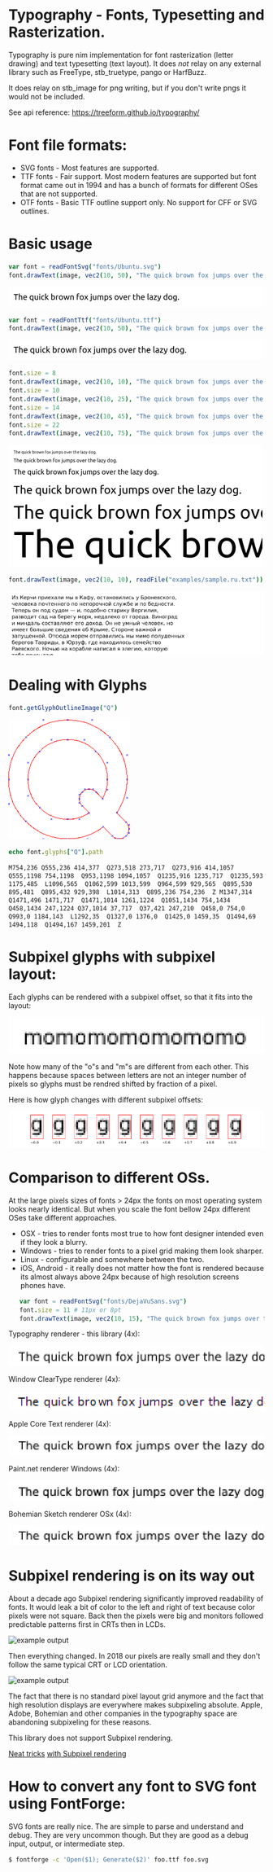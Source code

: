 # Typography - Fonts, Typesetting and Rasterization.

Typography is pure nim implementation for font rasterization (letter drawing) and text typesetting (text layout). It does *not* relay on any external library such as FreeType, stb_truetype, pango or HarfBuzz.

It does relay on stb_image for png writing, but if you don't write pngs it would not be included.

See api reference: https://treeform.github.io/typography/

# Font file formats:
* SVG fonts - Most features are supported.
* TTF fonts - Fair support. Most modern features are supported but font format came out in 1994 and has a bunch of formats for different OSes that are not supported.
* OTF fonts - Basic TTF outline support only. No support for CFF or SVG outlines.

# Basic usage

```nim
var font = readFontSvg("fonts/Ubuntu.svg")
font.drawText(image, vec2(10, 50), "The quick brown fox jumps over the lazy dog.")
```

![example output](tests/basicSvg.png?raw=true)

```nim
var font = readFontTtf("fonts/Ubuntu.ttf")
font.drawText(image, vec2(10, 50), "The quick brown fox jumps over the lazy dog.")
```

![example output](tests/basicTtf.png?raw=true)

```nim
font.size = 8
font.drawText(image, vec2(10, 10), "The quick brown fox jumps over the lazy dog.")
font.size = 10
font.drawText(image, vec2(10, 25), "The quick brown fox jumps over the lazy dog.")
font.size = 14
font.drawText(image, vec2(10, 45), "The quick brown fox jumps over the lazy dog.")
font.size = 22
font.drawText(image, vec2(10, 75), "The quick brown fox jumps over the lazy dog.")
```

![example output](tests/sizes.png?raw=true)

```nim
font.drawText(image, vec2(10, 10), readFile("examples/sample.ru.txt"))
```
![example output](tests/ru.png?raw=true)

# Dealing with Glyphs

```nim
font.getGlyphOutlineImage("Q")
```
![example output](tests/q.png?raw=true)

```nim
echo font.glyphs["Q"].path
```
```
M754,236 Q555,236 414,377  Q273,518 273,717  Q273,916 414,1057  Q555,1198 754,1198  Q953,1198 1094,1057  Q1235,916 1235,717  Q1235,593 1175,485  L1096,565  Q1062,599 1013,599  Q964,599 929,565  Q895,530 895,481  Q895,432 929,398  L1014,313  Q895,236 754,236  Z M1347,314  Q1471,496 1471,717  Q1471,1014 1261,1224  Q1051,1434 754,1434  Q458,1434 247,1224 Q37,1014 37,717  Q37,421 247,210  Q458,0 754,0  Q993,0 1184,143  L1292,35  Q1327,0 1376,0  Q1425,0 1459,35  Q1494,69 1494,118  Q1494,167 1459,201  Z
```

# Subpixel glyphs with subpixel layout:

Each glyphs can be rendered with a subpixel offset, so that it fits into the layout:

![example output](tests/subpixelpos.png?raw=true)

Note how many of the "o"s and "m"s are different from each other. This happens because spaces between letters are not an integer number of pixels so glyphs must be rendred shifted by fraction of a pixel.

Here is how glyph changes with different subpixel offsets:

![example output](tests/subpixelglyphs.png?raw=true)

# Comparison to different OSs.

At the large pixels sizes of fonts > 24px the fonts on most operating system looks nearly identical. But when you scale the font bellow 24px different OSes take different approaches.
* OSX - tries to render fonts most true to how font designer intended even if they look a blurry.
* Windows - tries to render fonts to a pixel grid making them look sharper.
* Linux - configurable and somewhere between the two.
* iOS, Android - it really does not matter how the font is rendered because its almost always above 24px because of high resolution screens phones have.

```nim
   var font = readFontSvg("fonts/DejaVuSans.svg")
   font.size = 11 # 11px or 8pt
   font.drawText(image, vec2(10, 15), "The quick brown fox jumps over the lazy dog.")
```

Typography renderer - this library (4x):

![example output](tests/scaledup.png?raw=true)

Window ClearType renderer (4x):

![example output](tests/notepadWindows.png?raw=true)

Apple Core Text renderer (4x):

![example output](tests/sketchMac.png?raw=true)

Paint.net renderer Windows (4x):

![example output](tests/paintNetWindows.png?raw=true)

Bohemian Sketch renderer OSx (4x):

![example output](tests/sketchMac.png?raw=true)


# Subpixel rendering is on its way out

About a decade ago Subpixel rendering significantly improved readability of fonts. It would leak a bit of color to the left and right of text because color pixels were not square. Back then the pixels were big and monitors followed predictable patterns first in CRTs then in LCDs.

![example output](https://upload.wikimedia.org/wikipedia/commons/5/57/Subpixel-rendering-RGB.png?raw=true)

Then everything changed. In 2018 our pixels are really small and they don't follow the same typical CRT or LCD orientation.

![example output](https://upload.wikimedia.org/wikipedia/commons/thumb/4/4d/Pixel_geometry_01_Pengo.jpg/220px-Pixel_geometry_01_Pengo.jpg)

The fact that there is no standard pixel layout grid anymore and the fact that high resolution displays are everywhere makes subpixeling absolute. Apple, Adobe, Bohemian and other companies in the typography space are abandoning subpixeling for these reasons.

This library does not support Subpixel rendering.

[Neat tricks](http://www.typophile.com/node/60577) [with Subpixel rendering](http://www.typophile.com/node/61920)

# How to convert any font to SVG font using FontForge:

SVG fonts are really nice. The are simple to parse and understand and debug. They are very uncommon though. But they are good as a debug input, output, or intermediate step.

```bash
$ fontforge -c 'Open($1); Generate($2)' foo.ttf foo.svg
```

